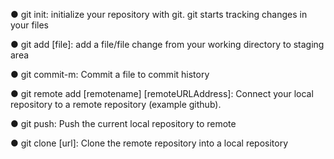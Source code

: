 ● git init: initialize your repository with git. git starts tracking changes in your files

● git add [file]: add a file/file change from your working directory to staging area 

● git commit-m: Commit a file to commit history 

● git remote add [remotename] [remoteURLAddress]: Connect your local repository to a remote repository (example github). 

● git push: Push the current local repository to remote 

● git clone [url]: Clone the remote repository into a local repository